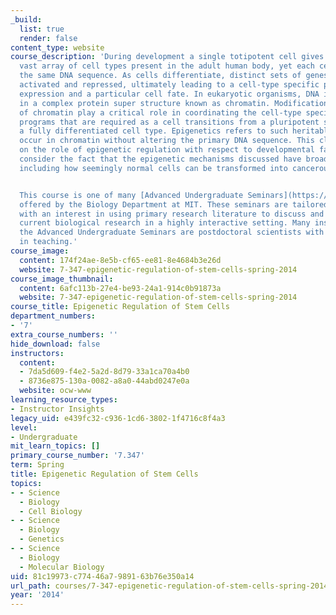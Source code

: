```yaml
---
_build:
  list: true
  render: false
content_type: website
course_description: 'During development a single totipotent cell gives rise to the
  vast array of cell types present in the adult human body, yet each cell has essentially
  the same DNA sequence. As cells differentiate, distinct sets of genes must be coordinately
  activated and repressed, ultimately leading to a cell-type specific pattern of gene
  expression and a particular cell fate. In eukaryotic organisms, DNA is packaged
  in a complex protein super structure known as chromatin. Modification and reorganization
  of chromatin play a critical role in coordinating the cell-type specific gene expression
  programs that are required as a cell transitions from a pluripotent stem cell to
  a fully differentiated cell type. Epigenetics refers to such heritable changes that
  occur in chromatin without altering the primary DNA sequence. This class will focus
  on the role of epigenetic regulation with respect to developmental fate and also
  consider the fact that the epigenetic mechanisms discussed have broad implications,
  including how seemingly normal cells can be transformed into cancerous cells.


  This course is one of many [Advanced Undergraduate Seminars](https://biology.mit.edu/undergraduate/current-students/subject-offerings/advanced-undergraduate-seminars/)
  offered by the Biology Department at MIT. These seminars are tailored for students
  with an interest in using primary research literature to discuss and learn about
  current biological research in a highly interactive setting. Many instructors of
  the Advanced Undergraduate Seminars are postdoctoral scientists with a strong interest
  in teaching.'
course_image:
  content: 174f24ae-8e5b-cf65-ee81-8e4684b3e26d
  website: 7-347-epigenetic-regulation-of-stem-cells-spring-2014
course_image_thumbnail:
  content: 6afc113b-27e4-be93-24a1-914c0b91873a
  website: 7-347-epigenetic-regulation-of-stem-cells-spring-2014
course_title: Epigenetic Regulation of Stem Cells
department_numbers:
- '7'
extra_course_numbers: ''
hide_download: false
instructors:
  content:
  - 7da5d609-f4e2-5a2d-8d79-33a1ca70a4b0
  - 8736e875-130a-0082-a8a0-44abd0247e0a
  website: ocw-www
learning_resource_types:
- Instructor Insights
legacy_uid: e439fc32-c936-1cd6-3802-1f4716c8f4a3
level:
- Undergraduate
mit_learn_topics: []
primary_course_number: '7.347'
term: Spring
title: Epigenetic Regulation of Stem Cells
topics:
- - Science
  - Biology
  - Cell Biology
- - Science
  - Biology
  - Genetics
- - Science
  - Biology
  - Molecular Biology
uid: 81c19973-c774-46a7-9891-63b76e350a14
url_path: courses/7-347-epigenetic-regulation-of-stem-cells-spring-2014
year: '2014'
---
```

